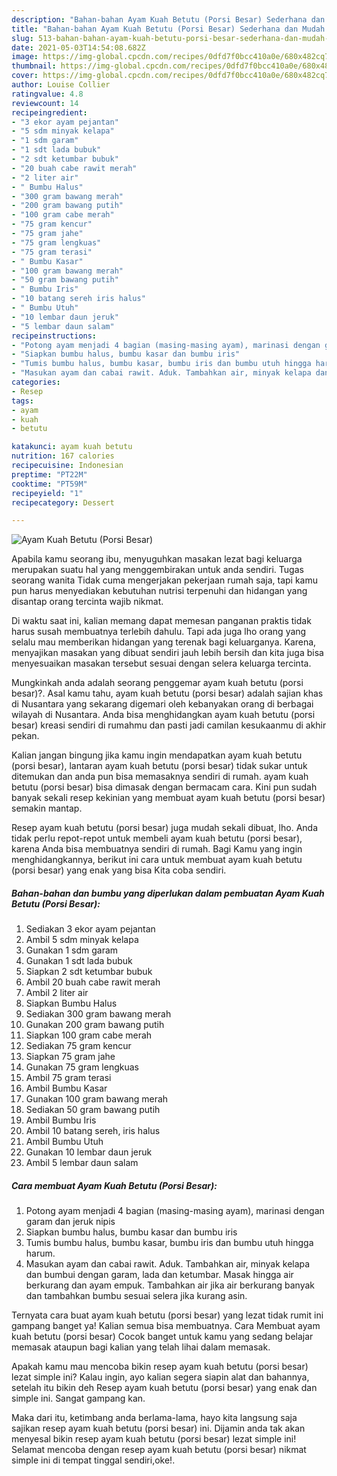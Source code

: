 ```yaml
---
description: "Bahan-bahan Ayam Kuah Betutu (Porsi Besar) Sederhana dan Mudah Dibuat"
title: "Bahan-bahan Ayam Kuah Betutu (Porsi Besar) Sederhana dan Mudah Dibuat"
slug: 513-bahan-bahan-ayam-kuah-betutu-porsi-besar-sederhana-dan-mudah-dibuat
date: 2021-05-03T14:54:08.682Z
image: https://img-global.cpcdn.com/recipes/0dfd7f0bcc410a0e/680x482cq70/ayam-kuah-betutu-porsi-besar-foto-resep-utama.jpg
thumbnail: https://img-global.cpcdn.com/recipes/0dfd7f0bcc410a0e/680x482cq70/ayam-kuah-betutu-porsi-besar-foto-resep-utama.jpg
cover: https://img-global.cpcdn.com/recipes/0dfd7f0bcc410a0e/680x482cq70/ayam-kuah-betutu-porsi-besar-foto-resep-utama.jpg
author: Louise Collier
ratingvalue: 4.8
reviewcount: 14
recipeingredient:
- "3 ekor ayam pejantan"
- "5 sdm minyak kelapa"
- "1 sdm garam"
- "1 sdt lada bubuk"
- "2 sdt ketumbar bubuk"
- "20 buah cabe rawit merah"
- "2 liter air"
- " Bumbu Halus"
- "300 gram bawang merah"
- "200 gram bawang putih"
- "100 gram cabe merah"
- "75 gram kencur"
- "75 gram jahe"
- "75 gram lengkuas"
- "75 gram terasi"
- " Bumbu Kasar"
- "100 gram bawang merah"
- "50 gram bawang putih"
- " Bumbu Iris"
- "10 batang sereh iris halus"
- " Bumbu Utuh"
- "10 lembar daun jeruk"
- "5 lembar daun salam"
recipeinstructions:
- "Potong ayam menjadi 4 bagian (masing-masing ayam), marinasi dengan garam dan jeruk nipis"
- "Siapkan bumbu halus, bumbu kasar dan bumbu iris"
- "Tumis bumbu halus, bumbu kasar, bumbu iris dan bumbu utuh hingga harum."
- "Masukan ayam dan cabai rawit. Aduk. Tambahkan air, minyak kelapa dan bumbui dengan garam, lada dan ketumbar. Masak hingga air berkurang dan ayam empuk. Tambahkan air jika air berkurang banyak dan tambahkan bumbu sesuai selera jika kurang asin."
categories:
- Resep
tags:
- ayam
- kuah
- betutu

katakunci: ayam kuah betutu 
nutrition: 167 calories
recipecuisine: Indonesian
preptime: "PT22M"
cooktime: "PT59M"
recipeyield: "1"
recipecategory: Dessert

---
```



![Ayam Kuah Betutu (Porsi Besar)](https://img-global.cpcdn.com/recipes/0dfd7f0bcc410a0e/680x482cq70/ayam-kuah-betutu-porsi-besar-foto-resep-utama.jpg)

Apabila kamu seorang ibu, menyuguhkan masakan lezat bagi keluarga merupakan suatu hal yang menggembirakan untuk anda sendiri. Tugas seorang  wanita Tidak cuma mengerjakan pekerjaan rumah saja, tapi kamu pun harus menyediakan kebutuhan nutrisi terpenuhi dan hidangan yang disantap orang tercinta wajib nikmat.

Di waktu  saat ini, kalian memang dapat memesan panganan praktis tidak harus susah membuatnya terlebih dahulu. Tapi ada juga lho orang yang selalu mau memberikan hidangan yang terenak bagi keluarganya. Karena, menyajikan masakan yang dibuat sendiri jauh lebih bersih dan kita juga bisa menyesuaikan masakan tersebut sesuai dengan selera keluarga tercinta. 



Mungkinkah anda adalah seorang penggemar ayam kuah betutu (porsi besar)?. Asal kamu tahu, ayam kuah betutu (porsi besar) adalah sajian khas di Nusantara yang sekarang digemari oleh kebanyakan orang di berbagai wilayah di Nusantara. Anda bisa menghidangkan ayam kuah betutu (porsi besar) kreasi sendiri di rumahmu dan pasti jadi camilan kesukaanmu di akhir pekan.

Kalian jangan bingung jika kamu ingin mendapatkan ayam kuah betutu (porsi besar), lantaran ayam kuah betutu (porsi besar) tidak sukar untuk ditemukan dan anda pun bisa memasaknya sendiri di rumah. ayam kuah betutu (porsi besar) bisa dimasak dengan bermacam cara. Kini pun sudah banyak sekali resep kekinian yang membuat ayam kuah betutu (porsi besar) semakin mantap.

Resep ayam kuah betutu (porsi besar) juga mudah sekali dibuat, lho. Anda tidak perlu repot-repot untuk membeli ayam kuah betutu (porsi besar), karena Anda bisa membuatnya sendiri di rumah. Bagi Kamu yang ingin menghidangkannya, berikut ini cara untuk membuat ayam kuah betutu (porsi besar) yang enak yang bisa Kita coba sendiri.

<!--inarticleads1-->

##### Bahan-bahan dan bumbu yang diperlukan dalam pembuatan Ayam Kuah Betutu (Porsi Besar):

1. Sediakan 3 ekor ayam pejantan
1. Ambil 5 sdm minyak kelapa
1. Gunakan 1 sdm garam
1. Gunakan 1 sdt lada bubuk
1. Siapkan 2 sdt ketumbar bubuk
1. Ambil 20 buah cabe rawit merah
1. Ambil 2 liter air
1. Siapkan  Bumbu Halus
1. Sediakan 300 gram bawang merah
1. Gunakan 200 gram bawang putih
1. Siapkan 100 gram cabe merah
1. Sediakan 75 gram kencur
1. Siapkan 75 gram jahe
1. Gunakan 75 gram lengkuas
1. Ambil 75 gram terasi
1. Ambil  Bumbu Kasar
1. Gunakan 100 gram bawang merah
1. Sediakan 50 gram bawang putih
1. Ambil  Bumbu Iris
1. Ambil 10 batang sereh, iris halus
1. Ambil  Bumbu Utuh
1. Gunakan 10 lembar daun jeruk
1. Ambil 5 lembar daun salam




<!--inarticleads2-->

##### Cara membuat Ayam Kuah Betutu (Porsi Besar):

1. Potong ayam menjadi 4 bagian (masing-masing ayam), marinasi dengan garam dan jeruk nipis
1. Siapkan bumbu halus, bumbu kasar dan bumbu iris
1. Tumis bumbu halus, bumbu kasar, bumbu iris dan bumbu utuh hingga harum.
1. Masukan ayam dan cabai rawit. Aduk. Tambahkan air, minyak kelapa dan bumbui dengan garam, lada dan ketumbar. Masak hingga air berkurang dan ayam empuk. Tambahkan air jika air berkurang banyak dan tambahkan bumbu sesuai selera jika kurang asin.




Ternyata cara buat ayam kuah betutu (porsi besar) yang lezat tidak rumit ini gampang banget ya! Kalian semua bisa membuatnya. Cara Membuat ayam kuah betutu (porsi besar) Cocok banget untuk kamu yang sedang belajar memasak ataupun bagi kalian yang telah lihai dalam memasak.

Apakah kamu mau mencoba bikin resep ayam kuah betutu (porsi besar) lezat simple ini? Kalau ingin, ayo kalian segera siapin alat dan bahannya, setelah itu bikin deh Resep ayam kuah betutu (porsi besar) yang enak dan simple ini. Sangat gampang kan. 

Maka dari itu, ketimbang anda berlama-lama, hayo kita langsung saja sajikan resep ayam kuah betutu (porsi besar) ini. Dijamin anda tak akan menyesal bikin resep ayam kuah betutu (porsi besar) lezat simple ini! Selamat mencoba dengan resep ayam kuah betutu (porsi besar) nikmat simple ini di tempat tinggal sendiri,oke!.

